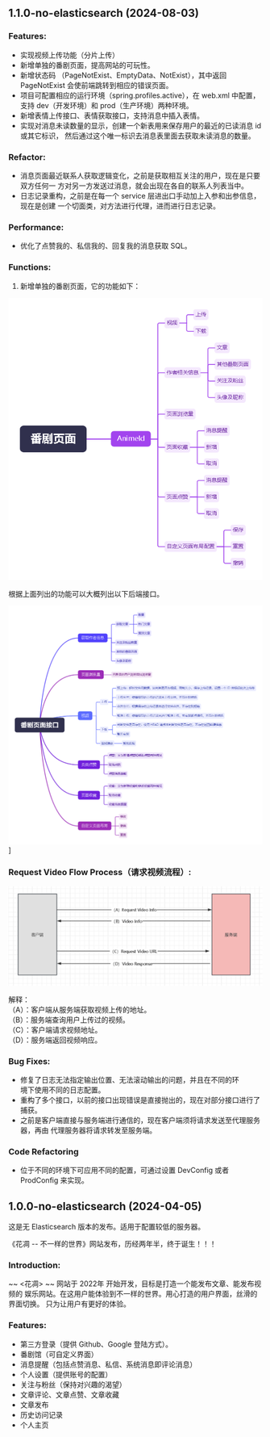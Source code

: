 ## 1.1.0-no-elasticsearch (2024-08-03)

### Features: 

- 实现视频上传功能（分片上传）
- 新增单独的番剧页面，提高网站的可玩性。
- 新增状态码 （PageNotExist、EmptyData、NotExist），其中返回 PageNotExist
会使前端跳转到相应的错误页面。
- 项目可配置相应的运行环境（spring.profiles.active），在 web.xml 中配置，支持
dev（开发环境）和 prod（生产环境）两种环境。
- 新增表情上传接口、表情获取接口，支持消息中插入表情。
- 实现对消息未读数量的显示，创建一个新表用来保存用户的最近的已读消息 id 或其它标识，
然后通过这个唯一标识去消息表里面去获取未读消息的数量。

### Refactor:

- 消息页面最近联系人获取逻辑变化，之前是获取相互关注的用户，现在是只要双方任何一
方对另一方发送过消息，就会出现在各自的联系人列表当中。
- 日志记录重构，之前是在每一个 service 层进出口手动加上入参和出参信息，现在是创建
一个切面类，对方法进行代理，进而进行日志记录。

### Performance:

- 优化了点赞我的、私信我的、回复我的消息获取 SQL。

### Functions:

1. 新增单独的番剧页面，它的功能如下：

![anime functions](images/anime-functions.png)

根据上面列出的功能可以大概列出以下后端接口。

![anime api](images/anime-functions-api.png)]

### Request Video Flow Process（请求视频流程）:

![image](images/video-response.png)

解释：\
（A）：客户端从服务端获取视频上传的地址。\
（B）：服务端查询用户上传过的视频。\
（C）：客户端请求视频地址。\
（D）：服务端返回视频响应。

### Bug Fixes:

- 修复了日志无法指定输出位置、无法滚动输出的问题，并且在不同的环\
境下使用不同的日志配置。
- 重构了多个接口，以前的接口出现错误是直接抛出的，现在对部分接口进行了捕获。
- 之前是客户端直接与服务端进行通信的，现在客户端须将请求发送至代理服务器，再由
代理服务器将请求转发至服务端。

### Code Refactoring

- 位于不同的环境下可应用不同的配置，可通过设置 DevConfig 或者 ProdConfig 来实现。

## 1.0.0-no-elasticsearch (2024-04-05)

这是无 Elasticsearch 版本的发布。适用于配置较低的服务器。

《花凋 -- 不一样的世界》网站发布，历经两年半，终于诞生！！！

### Introduction:

~~ <花凋> ~~ 网站于 2022年 开始开发，目标是打造一个能发布文章、能发布视频的
娱乐网站。在这用户能体验到不一样的世界。用心打造的用户界面，丝滑的界面切换。
只为让用户有更好的体验。

### Features:

- 第三方登录（提供 Github、Google 登陆方式）。
- 番剧馆（可自定义界面）
- 消息提醒（包括点赞消息、私信、系统消息即评论消息）
- 个人设置（提供账号的配置）
- 关注与粉丝（保持对兴趣的渴望）
- 文章评论、文章点赞、文章收藏
- 文章发布
- 历史访问记录
- 个人主页

